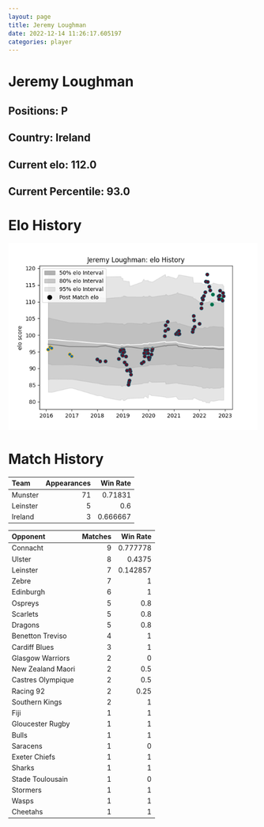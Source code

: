 ```yaml
---  
layout: page  
title: Jeremy Loughman  
date: 2022-12-14 11:26:17.605197  
categories: player  
---
```

# Jeremy Loughman

## Positions: P

## Country: Ireland

## Current elo: 112.0

## Current Percentile: 93.0

# Elo History


![elo history](history_JeremyLoughman.png)
# Match History


| Team     |   Appearances |   Win Rate |
|:---------|--------------:|-----------:|
| Munster  |            71 |   0.71831  |
| Leinster |             5 |   0.6      |
| Ireland  |             3 |   0.666667 |

| Opponent          |   Matches |   Win Rate |
|:------------------|----------:|-----------:|
| Connacht          |         9 |   0.777778 |
| Ulster            |         8 |   0.4375   |
| Leinster          |         7 |   0.142857 |
| Zebre             |         7 |   1        |
| Edinburgh         |         6 |   1        |
| Ospreys           |         5 |   0.8      |
| Scarlets          |         5 |   0.8      |
| Dragons           |         5 |   0.8      |
| Benetton Treviso  |         4 |   1        |
| Cardiff Blues     |         3 |   1        |
| Glasgow Warriors  |         2 |   0        |
| New Zealand Maori |         2 |   0.5      |
| Castres Olympique |         2 |   0.5      |
| Racing 92         |         2 |   0.25     |
| Southern Kings    |         2 |   1        |
| Fiji              |         1 |   1        |
| Gloucester Rugby  |         1 |   1        |
| Bulls             |         1 |   1        |
| Saracens          |         1 |   0        |
| Exeter Chiefs     |         1 |   1        |
| Sharks            |         1 |   1        |
| Stade Toulousain  |         1 |   0        |
| Stormers          |         1 |   1        |
| Wasps             |         1 |   1        |
| Cheetahs          |         1 |   1        |